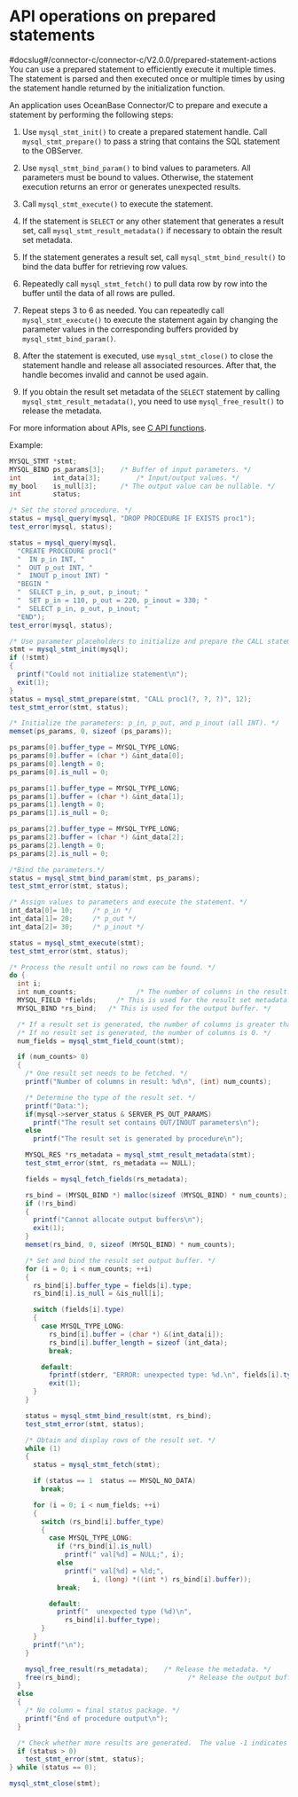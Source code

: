 API operations on prepared statements 
==========================================================
#docslug#/connector-c/connector-c/V2.0.0/prepared-statement-actions
You can use a prepared statement to efficiently execute it multiple times. The statement is parsed and then executed once or multiple times by using the statement handle returned by the initialization function. 

An application uses OceanBase Connector/C to prepare and execute a statement by performing the following steps:

1. Use `mysql_stmt_init()` to create a prepared statement handle. Call `mysql_stmt_prepare()` to pass a string that contains the SQL statement to the OBServer.

   

2. Use `mysql_stmt_bind_param()` to bind values to parameters. All parameters must be bound to values. Otherwise, the statement execution returns an error or generates unexpected results.

   

3. Call `mysql_stmt_execute()` to execute the statement.

   

4. If the statement is `SELECT` or any other statement that generates a result set, call `mysql_stmt_result_metadata()` if necessary to obtain the result set metadata.

   

5. If the statement generates a result set, call `mysql_stmt_bind_result()` to bind the data buffer for retrieving row values.

   

6. Repeatedly call `mysql_stmt_fetch()` to pull data row by row into the buffer until the data of all rows are pulled.

   

7. Repeat steps 3 to 6 as needed. You can repeatedly call `mysql_stmt_execute()` to execute the statement again by changing the parameter values in the corresponding buffers provided by `mysql_stmt_bind_param()`.

   

8. After the statement is executed, use `mysql_stmt_close()` to close the statement handle and release all associated resources. After that, the handle becomes invalid and cannot be used again.

   

9. If you obtain the result set metadata of the `SELECT` statement by calling `mysql_stmt_result_metadata()`, you need to use `mysql_free_result()` to release the metadata.

   




For more information about APIs, see [C API functions](../../400.basic-api-functions/100.c-api-function-overview.md). 

Example:

```java
MYSQL_STMT *stmt;
MYSQL_BIND ps_params[3];    /* Buffer of input parameters. */
int        int_data[3];         /* Input/output values. */
my_bool    is_null[3];      /* The output value can be nullable. */
int        status;

/* Set the stored procedure. */
status = mysql_query(mysql, "DROP PROCEDURE IF EXISTS proc1");
test_error(mysql, status);

status = mysql_query(mysql,
  "CREATE PROCEDURE proc1("
  "  IN p_in INT, "
  "  OUT p_out INT, "
  "  INOUT p_inout INT) "
  "BEGIN "
  "  SELECT p_in, p_out, p_inout; "
  "  SET p_in = 110, p_out = 220, p_inout = 330; "
  "  SELECT p_in, p_out, p_inout; "
  "END");
test_error(mysql, status);

/* Use parameter placeholders to initialize and prepare the CALL statement. */
stmt = mysql_stmt_init(mysql);
if (!stmt)
{
  printf("Could not initialize statement\n");
  exit(1);
}
status = mysql_stmt_prepare(stmt, "CALL proc1(?, ?, ?)", 12);
test_stmt_error(stmt, status);

/* Initialize the parameters: p_in, p_out, and p_inout (all INT). */
memset(ps_params, 0, sizeof (ps_params));

ps_params[0].buffer_type = MYSQL_TYPE_LONG;
ps_params[0].buffer = (char *) &int_data[0];
ps_params[0].length = 0;
ps_params[0].is_null = 0;

ps_params[1].buffer_type = MYSQL_TYPE_LONG;
ps_params[1].buffer = (char *) &int_data[1];
ps_params[1].length = 0;
ps_params[1].is_null = 0;

ps_params[2].buffer_type = MYSQL_TYPE_LONG;
ps_params[2].buffer = (char *) &int_data[2];
ps_params[2].length = 0;
ps_params[2].is_null = 0;

/*Bind the parameters.*/
status = mysql_stmt_bind_param(stmt, ps_params);
test_stmt_error(stmt, status);

/* Assign values to parameters and execute the statement. */
int_data[0]= 10;     /* p_in */
int_data[1]= 20;     /* p_out */
int_data[2]= 30;     /* p_inout */

status = mysql_stmt_execute(stmt);
test_stmt_error(stmt, status);

/* Process the result until no rows can be found. */
do {
  int i;
  int num_counts;               /* The number of columns in the result. */
  MYSQL_FIELD *fields;     /* This is used for the result set metadata. */
  MYSQL_BIND *rs_bind;   /* This is used for the output buffer. */

  /* If a result set is generated, the number of columns is greater than 0. */
  /* If no result set is generated, the number of columns is 0. */
  num_fields = mysql_stmt_field_count(stmt);

  if (num_counts> 0)
  {
    /* One result set needs to be fetched. */
    printf("Number of columns in result: %d\n", (int) num_counts);

    /* Determine the type of the result set. */
    printf("Data:");
    if(mysql->server_status & SERVER_PS_OUT_PARAMS)
      printf("The result set contains OUT/INOUT parameters\n");
    else
      printf("The result set is generated by procedure\n");

    MYSQL_RES *rs_metadata = mysql_stmt_result_metadata(stmt);
    test_stmt_error(stmt, rs_metadata == NULL);

    fields = mysql_fetch_fields(rs_metadata);

    rs_bind = (MYSQL_BIND *) malloc(sizeof (MYSQL_BIND) * num_counts);
    if (!rs_bind)
    {
      printf("Cannot allocate output buffers\n");
      exit(1);
    }
    memset(rs_bind, 0, sizeof (MYSQL_BIND) * num_counts);

    /* Set and bind the result set output buffer. */
    for (i = 0; i < num_counts; ++i)
    {
      rs_bind[i].buffer_type = fields[i].type;
      rs_bind[i].is_null = &is_null[i];

      switch (fields[i].type)
      {
        case MYSQL_TYPE_LONG:
          rs_bind[i].buffer = (char *) &(int_data[i]);
          rs_bind[i].buffer_length = sizeof (int_data);
          break;

        default:
          fprintf(stderr, "ERROR: unexpected type: %d.\n", fields[i].type);
          exit(1);
      }
    }

    status = mysql_stmt_bind_result(stmt, rs_bind);
    test_stmt_error(stmt, status);

    /* Obtain and display rows of the result set. */
    while (1)
    {
      status = mysql_stmt_fetch(stmt);

      if (status == 1  status == MYSQL_NO_DATA)
        break;

      for (i = 0; i < num_fields; ++i)
      {
        switch (rs_bind[i].buffer_type)
        {
          case MYSQL_TYPE_LONG:
            if (*rs_bind[i].is_null)
              printf(" val[%d] = NULL;", i);
            else
              printf(" val[%d] = %ld;",
                     i, (long) *((int *) rs_bind[i].buffer));
            break;

          default:
            printf("  unexpected type (%d)\n",
              rs_bind[i].buffer_type);
        }
      }
      printf("\n");
    }

    mysql_free_result(rs_metadata);    /* Release the metadata. */
    free(rs_bind);                           /* Release the output buffer. */
  }
  else
  {
    /* No column = final status package. */
    printf("End of procedure output\n");
  }

  /* Check whether more results are generated.  The value -1 indicates no. The value 0 indicates yes, which means the loop continues. A value greater than 0 indicates that an error occurred. */
  if (status > 0)
    test_stmt_error(stmt, status);
} while (status == 0);

mysql_stmt_close(stmt);
```


